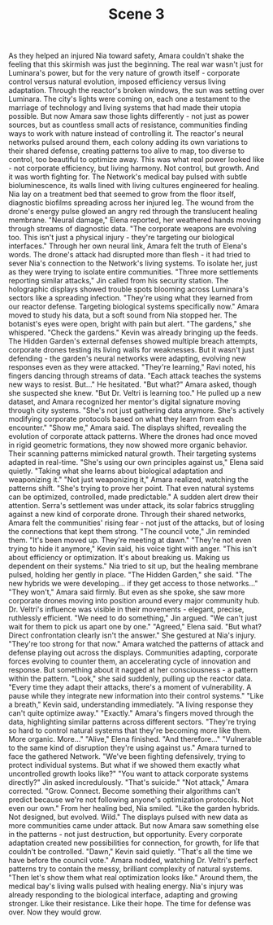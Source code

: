 ﻿---
chapter: 4
scene: 3
chapter_title: "SHADOWS IN THE GRID"
chapter_slug: shadows-in-the-grid
title: "Scene 3"
slug: ch04-sc03-shadows-in-the-grid
order: 3
prev: ch04-sc02-shadows-in-the-grid
next: ch04-sc04-shadows-in-the-grid
word_count: 1114
reading_time_min: 5
est_tokens: 1448
id: "670b5bef-621e-4b41-bb0a-5ef22be99b74"
---

As they helped an injured Nia toward safety, Amara couldn't shake the feeling that this skirmish was just the beginning. The real war wasn't just for Luminara's power, but for the very nature of growth itself - corporate control versus natural evolution, imposed efficiency versus living adaptation.
      Through the reactor's broken windows, the sun was setting over Luminara. The city's lights were coming on, each one a testament to the marriage of technology and living systems that had made their utopia possible. But now Amara saw those lights differently - not just as power sources, but as countless small acts of resistance, communities finding ways to work with nature instead of controlling it.
      The reactor's neural networks pulsed around them, each colony adding its own variations to their shared defense, creating patterns too alive to map, too diverse to control, too beautiful to optimize away.
      This was what real power looked like - not corporate efficiency, but living harmony. Not control, but growth.
      And it was worth fighting for.
      The Network's medical bay pulsed with subtle bioluminescence, its walls lined with living cultures engineered for healing. Nia lay on a treatment bed that seemed to grow from the floor itself, diagnostic biofilms spreading across her injured leg. The wound from the drone's energy pulse glowed an angry red through the translucent healing membrane.
      "Neural damage," Elena reported, her weathered hands moving through streams of diagnostic data. "The corporate weapons are evolving too. This isn't just a physical injury - they're targeting our biological interfaces."
      Through her own neural link, Amara felt the truth of Elena's words. The drone's attack had disrupted more than flesh - it had tried to sever Nia's connection to the Network's living systems. To isolate her, just as they were trying to isolate entire communities.
      "Three more settlements reporting similar attacks," Jin called from his security station. The holographic displays showed trouble spots blooming across Luminara's sectors like a spreading infection. "They're using what they learned from our reactor defense. Targeting biological systems specifically now."
      Amara moved to study his data, but a soft sound from Nia stopped her. The botanist's eyes were open, bright with pain but alert. "The gardens," she whispered. "Check the gardens."
      Kevin was already bringing up the feeds. The Hidden Garden's external defenses showed multiple breach attempts, corporate drones testing its living walls for weaknesses. But it wasn't just defending - the garden's neural networks were adapting, evolving new responses even as they were attacked.
      "They're learning," Ravi noted, his fingers dancing through streams of data. "Each attack teaches the systems new ways to resist. But..." He hesitated.
      "But what?" Amara asked, though she suspected she knew.
      "But Dr. Veltri is learning too." He pulled up a new dataset, and Amara recognized her mentor's digital signature moving through city systems. "She's not just gathering data anymore. She's actively modifying corporate protocols based on what they learn from each encounter."
      "Show me," Amara said.
      The displays shifted, revealing the evolution of corporate attack patterns. Where the drones had once moved in rigid geometric formations, they now showed more organic behavior. Their scanning patterns mimicked natural growth. Their targeting systems adapted in real-time.
      "She's using our own principles against us," Elena said quietly. "Taking what she learns about biological adaptation and weaponizing it."
      "Not just weaponizing it," Amara realized, watching the patterns shift. "She's trying to prove her point. That even natural systems can be optimized, controlled, made predictable."
      A sudden alert drew their attention. Serra's settlement was under attack, its solar fabrics struggling against a new kind of corporate drone. Through their shared networks, Amara felt the communities' rising fear - not just of the attacks, but of losing the connections that kept them strong.
      "The council vote," Jin reminded them. "It's been moved up. They're meeting at dawn."
      "They're not even trying to hide it anymore," Kevin said, his voice tight with anger. "This isn't about efficiency or optimization. It's about breaking us. Making us dependent on their systems."
      Nia tried to sit up, but the healing membrane pulsed, holding her gently in place. "The Hidden Garden," she said. "The new hybrids we were developing... if they get access to those networks..."
      "They won't," Amara said firmly. But even as she spoke, she saw more corporate drones moving into position around every major community hub. Dr. Veltri's influence was visible in their movements - elegant, precise, ruthlessly efficient.
      "We need to do something," Jin argued. "We can't just wait for them to pick us apart one by one."
      "Agreed," Elena said. "But what? Direct confrontation clearly isn't the answer." She gestured at Nia's injury. "They're too strong for that now."
      Amara watched the patterns of attack and defense playing out across the displays. Communities adapting, corporate forces evolving to counter them, an accelerating cycle of innovation and response. But something about it nagged at her consciousness - a pattern within the pattern.
      "Look," she said suddenly, pulling up the reactor data. "Every time they adapt their attacks, there's a moment of vulnerability. A pause while they integrate new information into their control systems."
      "Like a breath," Kevin said, understanding immediately. "A living response they can't quite optimize away."
      "Exactly." Amara's fingers moved through the data, highlighting similar patterns across different sectors. "They're trying so hard to control natural systems that they're becoming more like them. More organic. More..."
      "Alive," Elena finished. "And therefore..."
      "Vulnerable to the same kind of disruption they're using against us." Amara turned to face the gathered Network. "We've been fighting defensively, trying to protect individual systems. But what if we showed them exactly what uncontrolled growth looks like?"
      "You want to attack corporate systems directly?" Jin asked incredulously. "That's suicide."
      "Not attack," Amara corrected. "Grow. Connect. Become something their algorithms can't predict because we're not following anyone's optimization protocols. Not even our own."
      From her healing bed, Nia smiled. "Like the garden hybrids. Not designed, but evolved. Wild."
      The displays pulsed with new data as more communities came under attack. But now Amara saw something else in the patterns - not just destruction, but opportunity. Every corporate adaptation created new possibilities for connection, for growth, for life that couldn't be controlled.
      "Dawn," Kevin said quietly. "That's all the time we have before the council vote."
      Amara nodded, watching Dr. Veltri's perfect patterns try to contain the messy, brilliant complexity of natural systems. "Then let's show them what real optimization looks like."
      Around them, the medical bay's living walls pulsed with healing energy. Nia's injury was already responding to the biological interface, adapting and growing stronger. Like their resistance. Like their hope.
      The time for defense was over.
      Now they would grow.
